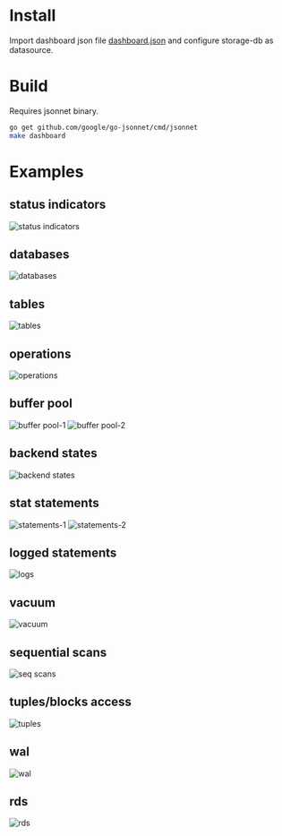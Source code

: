 # Install

Import dashboard json file [dashboard.json](dashboard.json) and configure storage-db as datasource.

# Build

Requires jsonnet binary.

```bash
go get github.com/google/go-jsonnet/cmd/jsonnet
make dashboard
```

# Examples
## status indicators
![status indicators](images/1.png)
## databases
![databases](images/2.png)
## tables
![tables](images/3.png)
## operations
![operations](images/4.png)
## buffer pool
![buffer pool-1](images/14.png)
![buffer pool-2](images/15.png)
## backend states
![backend states](images/5.png)
## stat statements
![statements-1](images/6.png)
![statements-2](images/7.png)
## logged statements
![logs](images/8.png)
## vacuum
![vacuum](images/9.png)
## sequential scans
![seq scans](images/10.png)
## tuples/blocks access
![tuples](images/11.png)
## wal
![wal](images/12.png)
## rds
![rds](images/13.png)